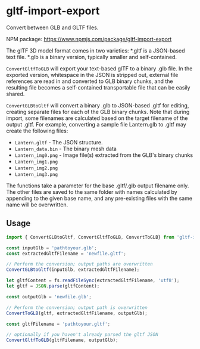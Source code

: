 # gltf-import-export
Convert between GLB and GLTF files.

NPM package: https://www.npmjs.com/package/gltf-import-export

The glTF 3D model format comes in two varieties: *.gltf is a JSON-based text file. *.glb is a binary version, typically smaller and self-contained.

 `ConvertGltfToGLB` will export your text-based glTF to a binary .glb file. In the exported version, whitespace in the JSON is stripped out, external file references are read in and converted to GLB binary chunks, and the resulting file becomes a self-contained transportable file that can be easily shared.

`ConvertGLBtoGltf` will convert a binary .glb to JSON-based .gltf for editing, creating separate files for each of the GLB binary chunks. Note that during import, some filenames are calculated based on the target filename of the output .gltf. For example, converting a sample file Lantern.glb to .gltf may create the following files:

* `Lantern.gltf` - The JSON structure.
* `Lantern_data.bin` - The binary mesh data
* `Lantern_img0.png` - Image file(s) extracted from the GLB's binary chunks
* `Lantern_img1.png`
* `Lantern_img2.png`
* `Lantern_img3.png`

The functions take a parameter for the base .gltf/.glb output filename only. The other files are saved to the same folder with names calculated by appending to the given base name, and any pre-existing files with the same name will be overwritten.

## Usage

```javascript
import { ConvertGLBtoGltf, ConvertGltfToGLB, ConvertToGLB} from 'gltf-import-export';

const inputGlb = 'pathtoyour.glb';
const extractedGltfFilename = 'newfile.gltf';

// Perform the conversion; output paths are overwritten
ConvertGLBtoGltf(inputGlb, extractedGltfFilename);

let gltfContent = fs.readFileSync(extractedGltfFilename, 'utf8');
let gltf = JSON.parse(gltfContent);

const outputGlb = 'newfile.glb';

// Perform the conversion; output path is overwritten
ConvertToGLB(gltf, extractedGltfFilename, outputGlb);

const gltfFilename = 'pathtoyour.gltf';

// optionally if you haven't already parsed the gltf JSON
ConvertGltfToGLB(gltfFilename, outputGlb);
```